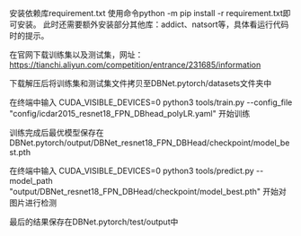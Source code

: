 安装依赖库requirement.txt
使用命令python -m pip install -r requirement.txt即可安装。
此时还需要额外安装部分其他库：addict、natsort等，具体看运行代码时的提示。

在官网下载训练集以及测试集，网址：https://tianchi.aliyun.com/competition/entrance/231685/information

下载解压后将训练集和测试集文件拷贝至DBNet.pytorch/datasets文件夹中

在终端中输入
CUDA_VISIBLE_DEVICES=0 python3 tools/train.py --config_file "config/icdar2015_resnet18_FPN_DBhead_polyLR.yaml"
开始训练


训练完成后最优模型保存在DBNet.pytorch/output/DBNet_resnet18_FPN_DBHead/checkpoint/model_best.pth

在终端中输入
CUDA_VISIBLE_DEVICES=0 python3 tools/predict.py --model_path "output/DBNet_resnet18_FPN_DBHead/checkpoint/model_best.pth"
开始对图片进行检测

最后的结果保存在DBNet.pytorch/test/output中